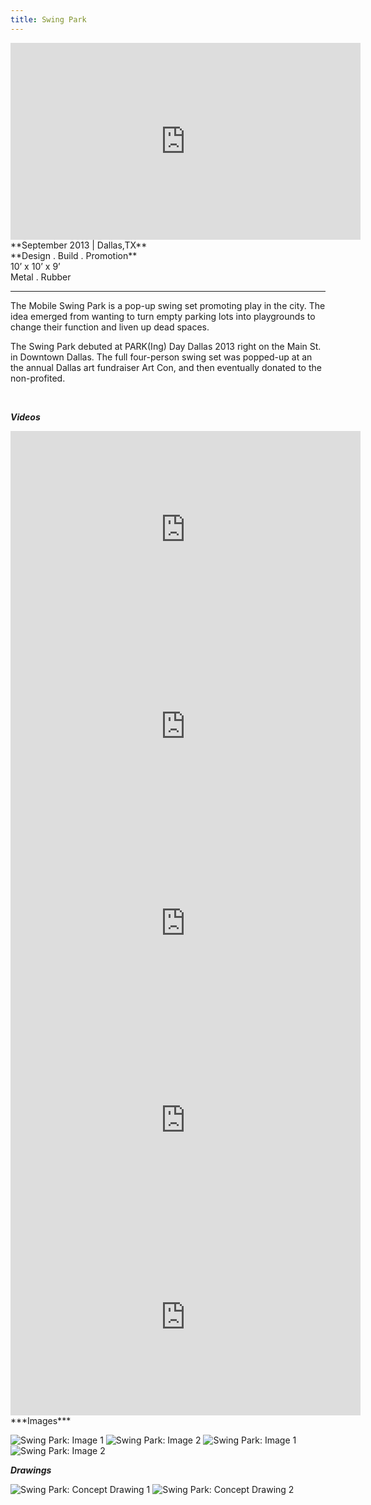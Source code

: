 ```yaml
---
title: Swing Park
---
```


<iframe width="560" height="315" src="https://www.youtube.com/embed/_a6vrwMbHdc" frameborder="0" allowfullscreen></iframe>
<br>
**September 2013 | Dallas,TX** <br>
**Design . Build . Promotion** <br>
10’ x 10’ x 9’ <br>
Metal . Rubber <br>

---

The Mobile Swing Park is a pop-up swing set promoting play in the city. The idea emerged from wanting to turn empty parking lots into playgrounds to change their function and liven up dead spaces.

The Swing Park debuted at PARK(Ing) Day Dallas 2013 right on the Main St. in Downtown Dallas. The full four-person swing set was popped-up at an the annual Dallas art fundraiser Art Con, and then eventually donated to the non-profited.

<br>

***Videos***
<iframe width="560" height="315" src="https://www.youtube.com/embed/KvTpfMvvIPo" frameborder="0" allowfullscreen></iframe>

<iframe width="560" height="315" src="https://www.youtube.com/embed/Wz24Psz0saM" frameborder="0" allowfullscreen></iframe>

<iframe width="560" height="315" src="https://www.youtube.com/embed/Gh6Lnp_2zgw" frameborder="0" allowfullscreen></iframe>

<iframe width="560" height="315" src="https://www.youtube.com/embed/_A6ryU3xTsY" frameborder="0" allowfullscreen></iframe>

<iframe width="560" height="315" src="https://www.youtube.com/embed/xkTNvgJg7E4" frameborder="0" allowfullscreen></iframe>

<br>
***Images***

![Swing Park: Image 1](assets/img/work/swingpark/swingpark-2.jpg)
![Swing Park: Image 2](assets/img/work/swingpark/swingpark-3.jpg)
![Swing Park: Image 1](assets/img/work/swingpark/swingpark-4.jpg)
![Swing Park: Image 2](assets/img/work/swingpark/swingpark-patrick.jpg)


***Drawings***

![Swing Park: Concept Drawing 1](assets/img/work/swingpark/concept-1.jpg)
![Swing Park: Concept Drawing 2](assets/img/work/swingpark/concept-2.jpg)
